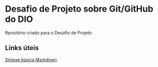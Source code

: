 # Desafio de Projeto sobre Git/GitHub do DIO
Rpositório criado para o Desafio de Projeto
## Links úteis
[Sintaxe básica Markdown](https://www.markdownguide.org/basic-syntax/)

